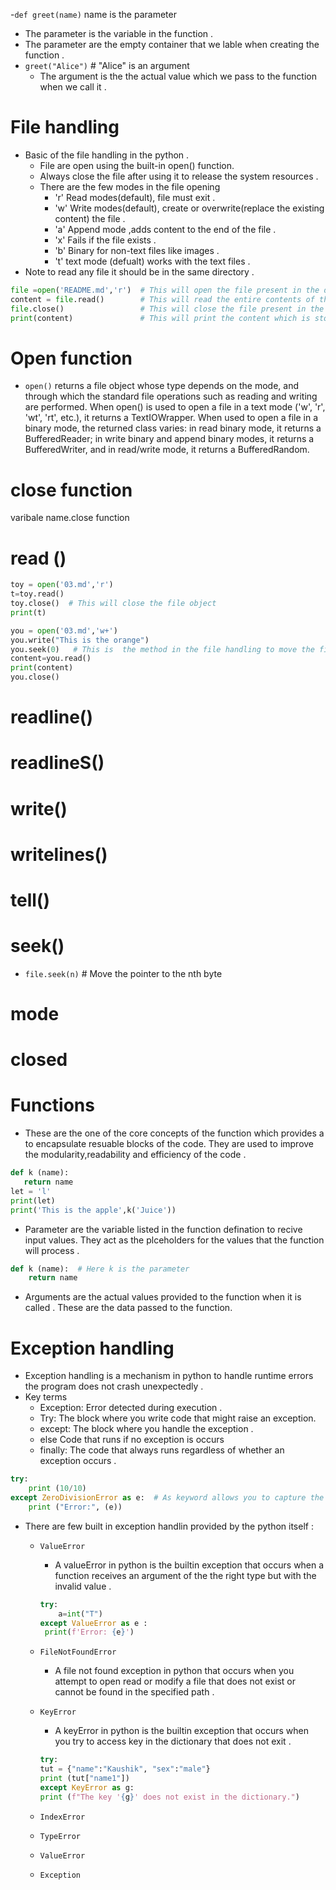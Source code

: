 -`def greet(name)`  name is the parameter 
  - The parameter is the variable in the function .
  - The parameter are the empty container that we lable when creating the function .
- `greet("Alice")`  # "Alice" is an argument
  - The argument is the the actual value  which we pass to the function when we call it  .

# File handling 
- Basic of the file handling in the python .
  - File are open using the built-in open() function.
  -  Always close the file after using it to release the system  resources .
  - There are the few modes in the file opening 
    - 'r' Read modes(default), file must exit .
    - 'w' Write modes(default), create or overwrite(replace the existing content) the file .
    - 'a' Append mode ,adds content to the end of the file .
    - 'x' Fails if the file exists .
    - 'b' Binary for non-text files like images .
    - 't' text mode (defualt) works with the text files .
- Note to read any file it should be in the same directory .
 ```Python
 file =open('README.md','r')  # This will open the file present in the directory in the read mode 
content = file.read()        # This will read the entire contents of the file and store it into the vatiable name content . And this load the whole file at once . 
file.close()                 # This will close the file present in the read mode to ensure that it resource associated with file are released. 
print(content)               # This will print the content which is stored in the variable 
 ```

# Open function
- `open()` returns a file object whose type depends on the mode, and
through which the standard file operations such as reading and writing
are performed. When open() is used to open a file in a text mode ('w',
'r', 'wt', 'rt', etc.), it returns a TextIOWrapper. When used to open
a file in a binary mode, the returned class varies: in read binary
mode, it returns a BufferedReader; in write binary and append binary
modes, it returns a BufferedWriter, and in read/write mode, it returns
a BufferedRandom.


# close function 
varibale name.close function
# read ()
```python
toy = open('03.md','r')
t=toy.read()
toy.close()  # This will close the file object
print(t) 
```
```python
you = open('03.md','w+')
you.write("This is the orange")
you.seek(0)   # This is  the method in the file handling to move the file pointer to a specific postion within the file. 
content=you.read()
print(content) 
you.close()
```
# readline()
# readlineS()
# write()
# writelines()
# tell()
# seek() 
 -  `file.seek(n)`         # Move the pointer to the nth byte
# mode 
# closed



# Functions 
- These are the one of the core concepts of the function which provides a to encapsulate resuable blocks of the code. They are used to improve the modularity,readability and efficiency of the code . 
```python
def k (name):
   return name    
let = 'l'
print(let)
print('This is the apple',k('Juice'))
```

- Parameter are the variable listed in the function defination to recive input values. They act as the plceholders for the values that the function will process .
```python
def k (name):  # Here k is the parameter 
    return name
```
- Arguments are the actual values provided to the function when it is called . These are the data passed to the function. 



# Exception handling 
- Exception handling is a mechanism in python to handle runtime errors the program does not crash  unexpectedly .
- Key terms 
  - Exception: Error detected during execution .
  - Try: The block where you write code that might raise an exception.
  - except: The block where you handle the exception .
  - else Code that runs if no exception is occurs 
  - finally: The code that always runs regardless of whether an exception occurs .
```python
try:
    print (10/10)
except ZeroDivisionError as e:  # As keyword allows you to capture the exception onject into the a varibale 
    print ("Error:", (e))
```
- There are few built in exception handlin provided by  the python itself : 
  - `ValueError`
     - A valueError in python is the builtin exception that  occurs when  a function  receives an argument  of the  the right type but with the invalid value .
     ```python
     try:
         a=int("T")
     except ValueError as e :
      print(f'Error: {e}')
     ```
  - `FileNotFoundError`
    - A file not found exception in python that occurs when you attempt to open read or modify a file that does not exist or cannot be found in the specified path .

  - `KeyError`
     - A keyError in python is the builtin exception that occurs when you try to access key in the dictionary that does not exit .
     ```python 
     try:
    tut = {"name":"Kaushik", "sex":"male"}
    print (tut["name1"])
    except KeyError as g:
    print (f"The key '{g}' does not exist in the dictionary.")
     ```
  - `IndexError`
  - `TypeError`
  - `ValueError`
  - `Exception`
